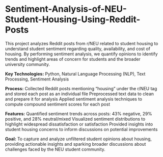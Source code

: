 # Sentiment-Analysis-of-NEU-Student-Housing-Using-Reddit-Posts

This project analyzes Reddit posts from r/NEU related to student housing to understand student sentiment regarding quality, availability, and cost of housing. By performing sentiment analysis, we quantify opinions to identify trends and highlight areas of concern for students and the broader university community.

**Key Technologies:**
Python, Natural Language Processing (NLP), Text Processing, Sentiment Analysis

**Process:**
Collected Reddit posts mentioning “housing” under the r/NEU tag and stored each post as an individual file
Preprocessed text data to clean and prepare it for analysis
Applied sentiment analysis techniques to compute compound sentiment scores for each post

**Features:**
Quantified sentiment trends across posts: 43% negative, 29% positive, and 28% neutral/mixed
Visualized sentiment distributions to highlight widespread dissatisfaction or satisfaction
Provided insights into student housing concerns to inform discussions on potential improvements

**Goal:**
To capture and analyze unfiltered student opinions about housing, providing actionable insights and sparking broader discussions about challenges faced by the NEU student community.
